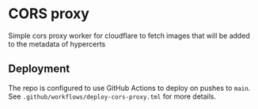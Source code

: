 # CORS proxy

Simple cors proxy worker for cloudflare to fetch images that will be added to the metadata of hypercerts

## Deployment

The repo is configured to use GitHub Actions to deploy on pushes to `main`. See `.github/workflows/deploy-cors-proxy.tml` for more details.